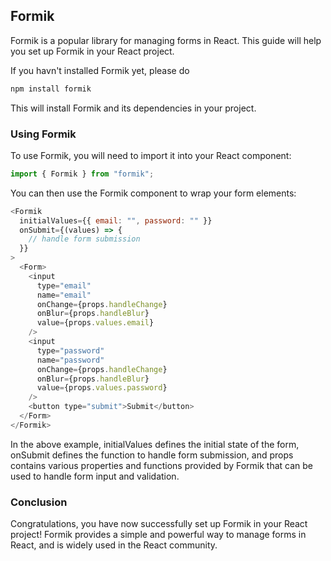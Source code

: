 ## Formik

Formik is a popular library for managing forms in React. This guide will help you set up Formik in your React project.

If you havn't installed Formik yet, please do

```js
npm install formik
```

This will install Formik and its dependencies in your project.

### Using Formik

To use Formik, you will need to import it into your React component:

```js
import { Formik } from "formik";
```

You can then use the Formik component to wrap your form elements:

```js
<Formik
  initialValues={{ email: "", password: "" }}
  onSubmit={(values) => {
    // handle form submission
  }}
>
  <Form>
    <input
      type="email"
      name="email"
      onChange={props.handleChange}
      onBlur={props.handleBlur}
      value={props.values.email}
    />
    <input
      type="password"
      name="password"
      onChange={props.handleChange}
      onBlur={props.handleBlur}
      value={props.values.password}
    />
    <button type="submit">Submit</button>
  </Form>
</Formik>
```
In the above example, initialValues defines the initial state of the form, onSubmit defines the function to handle form submission, and props contains various properties and functions provided by Formik that can be used to handle form input and validation.

### Conclusion
Congratulations, you have now successfully set up Formik in your React project! Formik provides a simple and powerful way to manage forms in React, and is widely used in the React community.